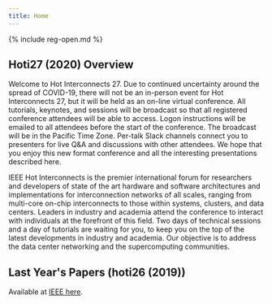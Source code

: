 ```yaml
---
title: Home
---
```

{% include reg-open.md %}

## Hoti27 (2020) Overview

Welcome to  Hot Interconnects 27.  Due to continued uncertainty around the spread of COVID-19, there will not be an in-person event for Hot Interconnects 27, but it will be held as an on-line virtual conference. All tutorials, keynotes, and sessions will be broadcast  so that all registered conference attendees will be able to access. Logon instructions will be emailed to all  attendees before the start of the conference. The broadcast will be in the Pacific Time Zone.  Per-talk Slack channels connect you to presenters for live Q&A and discussions with other attendees.  We hope that you enjoy this new format conference and all the interesting presentations described here. 

IEEE Hot Interconnects is the premier international forum for researchers and developers of state of the art hardware and software architectures and implementations for interconnection networks of all scales, ranging from multi-core on-chip interconnects to those within systems, clusters, and data centers. Leaders in industry and academia attend the conference to interact with individuals at the forefront of this field.
Two days of technical sessions and a day of tutorials are waiting for you, to keep you on the top of the latest developments in industry and academia.
Our objective is to address the data center networking and the supercomputing communities.

## Last Year's Papers (hoti26 (2019))

Available at [IEEE here](https://ieeexplore.ieee.org/xpl/conhome/9058768/proceeding).
